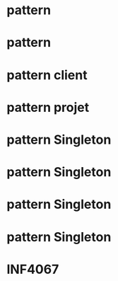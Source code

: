# pattern
# pattern
# pattern client
# pattern projet
# pattern Singleton
# pattern Singleton
# pattern Singleton
# pattern Singleton
# INF4067

